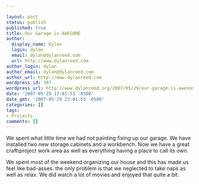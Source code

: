 ```yaml
---

layout: post
status: publish
published: true
title: Our Garage is AWESOME
author:
  display_name: Dylan
  login: dylan
  email: dylan@dylanreed.com
  url: http://www.dylanreed.com
author_login: dylan
author_email: dylan@dylanreed.com
author_url: http://www.dylanreed.com
wordpress_id: 387
wordpress_url: http://www.dylanreed.org/2007/05/29/our-garage-is-awesome/
date: '2007-05-29 17:01:53 -0500'
date_gmt: '2007-05-29 23:01:53 -0500'
categories: []
tags:
- Projects
comments: []
---
```


We spent what little time we had not painting fixing up our garage. We have installed two new storage cabinets and a workbench. Now we have a great craft\project work area as well as everything having a place to call its own.

We spent most of the weekend organizing our house and this has made us feel like bad-asses. the only problem is that we neglected to take naps as well as relax. We did watch a lot of movies and enjoyed that quite a bit.
